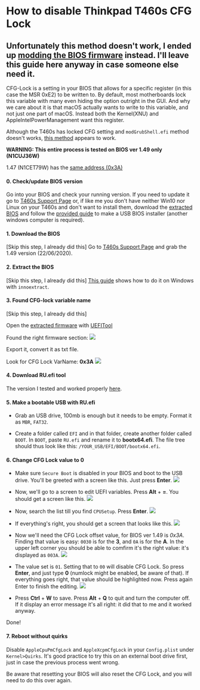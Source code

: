 # How to disable Thinkpad T460s CFG Lock

## Unfortunately this method doesn't work, I ended up [modding the BIOS firmware](/Guides/Bios-Mod.md) instead. I'll leave this guide here anyway in case someone else need it.

CFG-Lock is a setting in your BIOS that allows for a specific register (in this case the MSR 0xE2) to be written to. By default, most motherboards lock this variable with many even hiding the option outright in the GUI. And why we care about it is that macOS actually wants to write to this variable, and not just one part of macOS. Instead both the Kernel(XNU) and AppleIntelPowerManagement want this register.

Although the T460s has locked CFG setting and `modGrubShell.efi` method doesn't works, [this method](https://www.reddit.com/r/hackintosh/comments/hz2rtm/cfg_lockunlocking_alternative_method/) appears to work.

**WARNING: This entire process is tested on BIOS ver 1.49 only (N1CUJ36W)**

1.47 (N1CET79W) has the [same address (0x3A)](https://github.com/simprecicchiani/Thinkpad-T460s-macOS-OpenCore/issues/8#issuecomment-674781972)

#### 0. Check/update BIOS version
Go into your BIOS and check your running version. If you need to update it go to [T460s Support Page](https://pcsupport.lenovo.com/us/en/products/laptops-and-netbooks/thinkpad-t-series-laptops/thinkpad-t460s/downloads/driver-list/component?name=BIOS%2FUEFI) or, if like me you don't have neither Win10 nor Linux on your T460s and don't want to install them, download the [extracted BIOS](/Files/T460s-BIOS-1.49/extracted-1.49) and follow the [provided guide](/Files/T460s-BIOS-1.49/extracted-1.49/InstructionUS-BIOSflashUSBmemorykey.txt) to make a USB BIOS installer (another windows computer is required).

#### 1. Download the BIOS

[Skip this step, I already did this]
Go to [T460s Support Page](https://pcsupport.lenovo.com/us/en/products/laptops-and-netbooks/thinkpad-t-series-laptops/thinkpad-t460s/downloads/driver-list/component?name=BIOS%2FUEFI) and grab the 1.49 version (22/06/2020).

#### 2. Extract the BIOS

[Skip this step, I already did this]
[This guide](https://forums.lenovo.com/t5/Gaming-Laptops/GUIDE-How-to-extract-BIOS-from-Lenovo-BIOS-Update-Package-such-as-ATCN37WW-exe/m-p/5008973) shows how to do it on Windows with `innoextract`.

#### 3. Found CFG-lock variable name

[Skip this step, I already did this]

Open the [extracted firmware](/Files/T460s-BIOS-1.49/extracted-1.49/N1CET81W/$0AN1C00.FL1) with [UEFITool](https://github.com/LongSoft/UEFITool)

Found the right firmware section:
![](/Images/BIOSSetupSection.png)

Export it, convert it as txt file.

Look for CFG Lock VarName: **0x3A**
![](/Images/CFGLockVarName.png)

#### 4. Download RU.efi tool

The version I tested and worked properly [here](/Files/T460s-BIOS-1.49/tools/RU-5.25.0379/RU.efi).

#### 5. Make a bootable USB with RU.efi

- Grab an USB drive, 100mb is enough but it needs to be empty. Format it as `MBR`, `FAT32`.

- Create a folder called `EFI` and in that folder, create another folder called `BOOT`. In `BOOT`, paste `RU.efi` and rename it to **bootx64.efi**. The file tree should thus look like this: `/YOUR_USB/EFI/BOOT/bootx64.efi`.

#### 6. Change CFG Lock value to 0

- Make sure `Secure Boot` is disabled in your BIOS and boot to the USB drive. You'll be greeted with a screen like this. Just press **Enter**.
![](/Images/RUefi1.bmp)

- Now, we'll go to a screen to edit UEFI variables. Press **Alt** + **=**. You should get a screen like this.
![](/Images/RUefi2.bmp)

- Now, search the list till you find `CPUSetup`. Press **Enter**.
![](/Images/RUefi3.bmp)

- If everything's right, you should get a screen that looks like this.
![](/Images/RUefi4.bmp)

- Now we'll need the CFG Lock offset value, for BIOS ver 1.49 is *0x3A*. Finding that value is easy: `0030` is for the **3**, and `0A` is for the **A**. In the upper left corner you should be able to comfirm it's the right value: it's displayed as `003A`.
![](/Images/RUefi5.bmp)

- The value set is `01`. Setting that to `00` will disable CFG Lock. So press **Enter**, and just type **0** (numlock might be enabled, be aware of that). If everything goes right, that value should be highlighted now. Press again Enter to finish the editing.
![](/Images/RUefi6.bmp)

- Press **Ctrl** + **W** to save. Press **Alt** + **Q** to quit and turn the computer off. If it display an error message it's all right: it did that to me and it worked anyway.

Done!

#### 7. Reboot without quirks

Disable `AppleCpuPmCfgLock` and `AppleXcpmCfgLock` in your `Config.plist` under `Kernel>Quirks`. It's good practice to try this on an external boot drive first, just in case the previous process went wrong.

Be aware that resetting your BIOS will also reset the CFG Lock, and you will need to do this over again.
